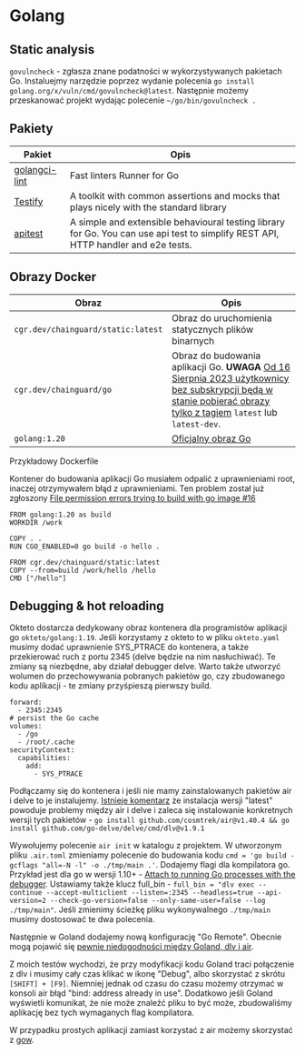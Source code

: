 # Golang

## Static analysis

`govulncheck` - zgłasza znane podatności w wykorzystywanych pakietach Go. 
Instaluejmy narzędzie poprzez wydanie polecenia `go install golang.org/x/vuln/cmd/govulncheck@latest`.
Następnie możemy przeskanować projekt wydając polecenie `~/go/bin/govulncheck .`

## Pakiety

| Pakiet | Opis |
| - | - |
| [golangci-lint](https://github.com/golangci/golangci-lint) | Fast linters Runner for Go |
| [Testify](https://github.com/stretchr/testify) | A toolkit with common assertions and mocks that plays nicely with the standard library |
| [apitest](https://github.com/steinfletcher/apitest) | A simple and extensible behavioural testing library for Go. You can use api test to simplify REST API, HTTP handler and e2e tests. |

## Obrazy Docker

| Obraz | Opis |
|-|-|
| `cgr.dev/chainguard/static:latest` | Obraz do uruchomienia statycznych plików binarnych |
| `cgr.dev/chainguard/go` | Obraz do budowania aplikacji Go. **UWAGA** [Od 16 Sierpnia 2023 użytkownicy bez subskrypcji będą w stanie pobierać obrazy tylko z tagiem](https://www.chainguard.dev/unchained/scaling-chainguard-images-with-a-growing-catalog-and-proactive-security-updates) `latest` lub `latest-dev`. |
| `golang:1.20` | [Oficjalny obraz Go](https://hub.docker.com/_/golang) |

Przykładowy Dockerfile

Kontener do budowania aplikacji Go musiałem odpalić z uprawnieniami root, inaczej otrzymywałem błąd z uprawnieniami.
Ten problem został już zgłoszony [File permission errors trying to build with go image #16](https://github.com/chainguard-images/go/issues/16)

```
FROM golang:1.20 as build
WORKDIR /work

COPY . .
RUN CGO_ENABLED=0 go build -o hello .

FROM cgr.dev/chainguard/static:latest
COPY --from=build /work/hello /hello
CMD ["/hello"]
```

## Debugging & hot reloading

Okteto dostarcza dedykowany obraz kontenera dla programistów aplikacji go `okteto/golang:1.19`.
Jeśli korzystamy z okteto to w pliku `okteto.yaml` musimy dodać uprawnienie SYS_PTRACE do kontenera, a także przekierować ruch z portu 2345 (delve będzie na nim nasłuchiwać).
Te zmiany są niezbędne, aby działał debugger delve. Warto także utworzyć wolumen do przechowywania pobranych pakietów go, czy zbudowanego kodu aplikacji - te zmiany przyśpieszą pierwszy build.

```
forward:
  - 2345:2345
# persist the Go cache
volumes:
  - /go
  - /root/.cache
securityContext:
  capabilities:
    add:
      - SYS_PTRACE
```

Podłączamy się do kontenera i jeśli nie mamy zainstalowanych pakietów air i delve to je instalujemy. [Istnieje komentarz](https://github.com/cosmtrek/air/issues/76#issuecomment-1233993470) że instalacja wersji "latest" powoduje problemy między air i delve i zaleca się instalowanie konkretnych wersji tych pakietów - `go install github.com/cosmtrek/air@v1.40.4 && go install github.com/go-delve/delve/cmd/dlv@v1.9.1`

Wywołujemy polecenie `air init` w katalogu z projektem. W utworzonym pliku `.air.toml` zmieniamy polecenie do budowania kodu `cmd = 'go build -gcflags "all=-N -l" -o ./tmp/main .'`.
Dodajemy flagi dla kompilatora go. Przykład jest dla go w wersji 1.10+ - [Attach to running Go processes with the debugger](https://www.jetbrains.com/help/go/attach-to-running-go-processes-with-debugger.html#step-2-build-the-application). Ustawiamy także klucz full_bin - `full_bin = "dlv exec --continue --accept-multiclient --listen=:2345 --headless=true --api-version=2 --check-go-version=false --only-same-user=false --log ./tmp/main"`. Jeśli zmienimy ścieżkę pliku wykonywalnego `./tmp/main` musimy dostosować te dwa polecenia.

Następnie w Goland dodajemy nową konfigurację "Go Remote".
Obecnie mogą pojawić się [pewnie niedogodności między Goland, dlv i air](https://github.com/cosmtrek/air/issues/76).

Z moich testów wychodzi, że przy modyfikacji kodu Goland traci połączenie z dlv i musimy cały czas klikać w ikonę "Debug", albo skorzystać z skrótu `[SHIFT] + [F9]`.
Niemniej jednak od czasu do czasu możemy otrzymać w konsoli air błąd "bind: address already in use".
Dodatkowo jeśli Goland wyświetli komunikat, że nie może znaleźć pliku to być może, zbudowaliśmy aplikację bez tych wymaganych flag kompilatora.

W przypadku prostych aplikacji zamiast korzystać z air możemy skorzystać z [gow](https://github.com/mitranim/gow).
